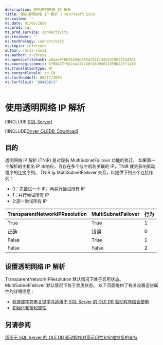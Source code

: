 ```yaml
---
description: 使用透明网络 IP 解析
title: 使用透明网络 IP 解析 | Microsoft Docs
ms.custom: ''
ms.date: 01/02/2020
ms.prod: sql
ms.prod_service: connectivity
ms.reviewer: ''
ms.technology: connectivity
ms.topic: reference
author: chris-rossi
ms.author: v-chross
ms.openlocfilehash: adaad0f80d6304c855af22f134d24f0d3f23d301
ms.sourcegitcommit: e700497f962e4c2274df16d9e651059b42ff1a10
ms.translationtype: HT
ms.contentlocale: zh-CN
ms.lasthandoff: 08/17/2020
ms.locfileid: "88415013"
---
```

# <a name="using-transparent-network-ip-resolution"></a>使用透明网络 IP 解析
[!INCLUDE [SQL Server](../../../includes/applies-to-version/sql-asdb-asdbmi-asa-pdw.md)]

[!INCLUDE[Driver_OLEDB_Download](../../../includes/driver_oledb_download.md)]

## <a name="purpose"></a>目的
透明网络 IP 解析 (TNIR) 是对现有 MultiSubnetFailover 功能的修订。 如果第一个解析的主机名 IP 未响应，且存在多个与主机名关联的 IP，TNIR 就会影响驱动程序的连接序列。 TNIR 与 MultiSubnetFailover 交互，以提供下列三个连接序列：<br />
* 0：先尝试一个 IP，再并行尝试所有 IP
* 1：并行尝试所有 IP
* 2:逐一尝试所有 IP

|TransparentNetworkIPResolution|MultiSubnetFailover|行为|
|--------|--------|--------|
|True|True|1|
|正确|错误|0|
|False|True|1|
|False|False|2|

## <a name="setting-transparent-network-ip-resolution"></a>设置透明网络 IP 解析
TransparentNetworkIPResolution 默认情况下处于启用状态。 MultiSubnetFailover 默认情况下处于禁用状态。 以下页面提供了有关设置这些属性的详细信息： 
- [将连接字符串关键字与适用于 SQL Server 的 OLE DB 驱动程序结合使用](..\applications\using-connection-string-keywords-with-oledb-driver-for-sql-server.md)
- [初始化和授权属性](..\ole-db-data-source-objects\initialization-and-authorization-properties.md)

## <a name="see-also"></a>另请参阅 
[适用于 SQL Server 的 OLE DB 驱动程序对高可用性和灾难恢复的支持](./oledb-driver-for-sql-server-support-for-high-availability-disaster-recovery.md)
